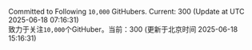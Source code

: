 Committed to Following `10,000` GitHubers. Current: <!-- FOLLOWING_COUNT -->300<!-- FOLLOWING_COUNT --> (Update at UTC <!-- LAST_UPDATED -->2025-06-18 07:16:31<!-- LAST_UPDATED -->)<br>
致力于关注`10,000`个GitHuber。当前：<!-- FOLLOWING_COUNT -->300<!-- FOLLOWING_COUNT --> (更新于北京时间 <!-- LAST_UPDATED_CST -->2025-06-18 15:16:31<!-- LAST_UPDATED_CST -->)
